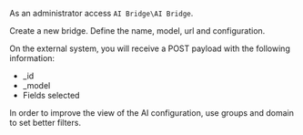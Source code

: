 As an administrator access `AI Bridge\AI Bridge`.

Create a new bridge.
Define the name, model, url and configuration.

On the external system, you will receive a POST payload with the following information:
- _id
- _model
- Fields selected

In order to improve the view of the AI configuration, use groups and domain to set better filters.
